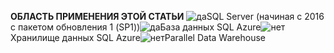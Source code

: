 <Token>**ОБЛАСТЬ ПРИМЕНЕНИЯ ЭТОЙ СТАТЬИ** ![да](media/yes.png)SQL Server (начиная с 2016 с пакетом обновления 1 (SP1))![да](media/yes.png)База данных SQL Azure![нет](media/no.png)Хранилище данных SQL Azure![нет](media/no.png)Parallel Data Warehouse </Token>

